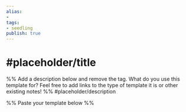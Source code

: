 ```yaml
---
alias: 
- 
tags:
- seedling
publish: true
---
```


# #placeholder/title 

%% Add a description below and remove the tag. What do you use this template for? Feel free to add links to the type of template it is or other existing notes! %% 
#placeholder/description 

%% Paste your template below %%

```markdown

```